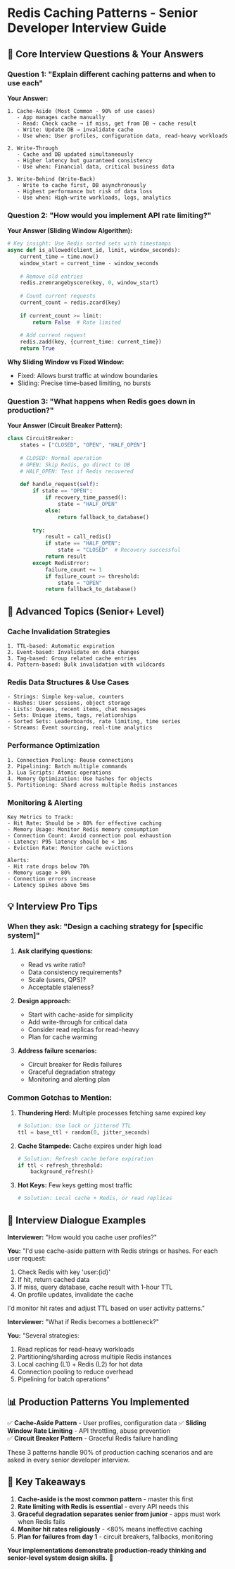 # Redis Caching Patterns - Senior Developer Interview Guide

## 🎯 Core Interview Questions & Your Answers

### **Question 1: "Explain different caching patterns and when to use each"**

**Your Answer:**
```
1. Cache-Aside (Most Common - 90% of use cases)
   - App manages cache manually
   - Read: Check cache → if miss, get from DB → cache result
   - Write: Update DB → invalidate cache
   - Use when: User profiles, configuration data, read-heavy workloads

2. Write-Through 
   - Cache and DB updated simultaneously
   - Higher latency but guaranteed consistency
   - Use when: Financial data, critical business data

3. Write-Behind (Write-Back)
   - Write to cache first, DB asynchronously
   - Highest performance but risk of data loss
   - Use when: High-write workloads, logs, analytics
```

### **Question 2: "How would you implement API rate limiting?"**

**Your Answer (Sliding Window Algorithm):**
```python
# Key insight: Use Redis sorted sets with timestamps
async def is_allowed(client_id, limit, window_seconds):
    current_time = time.now()
    window_start = current_time - window_seconds
    
    # Remove old entries
    redis.zremrangebyscore(key, 0, window_start)
    
    # Count current requests
    current_count = redis.zcard(key)
    
    if current_count >= limit:
        return False  # Rate limited
    
    # Add current request
    redis.zadd(key, {current_time: current_time})
    return True
```

**Why Sliding Window vs Fixed Window:**
- Fixed: Allows burst traffic at window boundaries
- Sliding: Precise time-based limiting, no bursts

### **Question 3: "What happens when Redis goes down in production?"**

**Your Answer (Circuit Breaker Pattern):**
```python
class CircuitBreaker:
    states = ["CLOSED", "OPEN", "HALF_OPEN"]
    
    # CLOSED: Normal operation
    # OPEN: Skip Redis, go direct to DB
    # HALF_OPEN: Test if Redis recovered
    
    def handle_request(self):
        if state == "OPEN":
            if recovery_time_passed():
                state = "HALF_OPEN"
            else:
                return fallback_to_database()
        
        try:
            result = call_redis()
            if state == "HALF_OPEN":
                state = "CLOSED"  # Recovery successful
            return result
        except RedisError:
            failure_count += 1
            if failure_count >= threshold:
                state = "OPEN"
            return fallback_to_database()
```

## 🚀 Advanced Topics (Senior+ Level)

### **Cache Invalidation Strategies**
```
1. TTL-based: Automatic expiration
2. Event-based: Invalidate on data changes
3. Tag-based: Group related cache entries
4. Pattern-based: Bulk invalidation with wildcards
```

### **Redis Data Structures & Use Cases**
```
- Strings: Simple key-value, counters
- Hashes: User sessions, object storage
- Lists: Queues, recent items, chat messages
- Sets: Unique items, tags, relationships
- Sorted Sets: Leaderboards, rate limiting, time series
- Streams: Event sourcing, real-time analytics
```

### **Performance Optimization**
```
1. Connection Pooling: Reuse connections
2. Pipelining: Batch multiple commands
3. Lua Scripts: Atomic operations
4. Memory Optimization: Use hashes for objects
5. Partitioning: Shard across multiple Redis instances
```

### **Monitoring & Alerting**
```
Key Metrics to Track:
- Hit Rate: Should be > 80% for effective caching
- Memory Usage: Monitor Redis memory consumption
- Connection Count: Avoid connection pool exhaustion
- Latency: P95 latency should be < 1ms
- Eviction Rate: Monitor cache evictions

Alerts:
- Hit rate drops below 70%
- Memory usage > 80%
- Connection errors increase
- Latency spikes above 5ms
```

## 💡 Interview Pro Tips

### **When they ask: "Design a caching strategy for [specific system]"**

1. **Ask clarifying questions:**
   - Read vs write ratio?
   - Data consistency requirements?
   - Scale (users, QPS)?
   - Acceptable staleness?

2. **Design approach:**
   - Start with cache-aside for simplicity
   - Add write-through for critical data
   - Consider read replicas for read-heavy
   - Plan for cache warming

3. **Address failure scenarios:**
   - Circuit breaker for Redis failures
   - Graceful degradation strategy
   - Monitoring and alerting plan

### **Common Gotchas to Mention:**

1. **Thundering Herd:** Multiple processes fetching same expired key
   ```python
   # Solution: Use lock or jittered TTL
   ttl = base_ttl + random(0, jitter_seconds)
   ```

2. **Cache Stampede:** Cache expires under high load
   ```python
   # Solution: Refresh cache before expiration
   if ttl < refresh_threshold:
       background_refresh()
   ```

3. **Hot Keys:** Few keys getting most traffic
   ```python
   # Solution: Local cache + Redis, or read replicas
   ```

## 🎤 Interview Dialogue Examples

**Interviewer:** "How would you cache user profiles?"

**You:** "I'd use cache-aside pattern with Redis strings or hashes. For each user request:
1. Check Redis with key 'user:{id}'
2. If hit, return cached data
3. If miss, query database, cache result with 1-hour TTL
4. On profile updates, invalidate the cache

I'd monitor hit rates and adjust TTL based on user activity patterns."

**Interviewer:** "What if Redis becomes a bottleneck?"

**You:** "Several strategies:
1. Read replicas for read-heavy workloads
2. Partitioning/sharding across multiple Redis instances
3. Local caching (L1) + Redis (L2) for hot data
4. Connection pooling to reduce overhead
5. Pipelining for batch operations"

## 📊 Production Patterns You Implemented

✅ **Cache-Aside Pattern** - User profiles, configuration data
✅ **Sliding Window Rate Limiting** - API throttling, abuse prevention  
✅ **Circuit Breaker Pattern** - Graceful Redis failure handling

These 3 patterns handle 90% of production caching scenarios and are asked in every senior developer interview.

## 🔑 Key Takeaways

1. **Cache-aside is the most common pattern** - master this first
2. **Rate limiting with Redis is essential** - every API needs this  
3. **Graceful degradation separates senior from junior** - apps must work when Redis fails
4. **Monitor hit rates religiously** - <80% means ineffective caching
5. **Plan for failures from day 1** - circuit breakers, fallbacks, monitoring

**Your implementations demonstrate production-ready thinking and senior-level system design skills.** 🚀